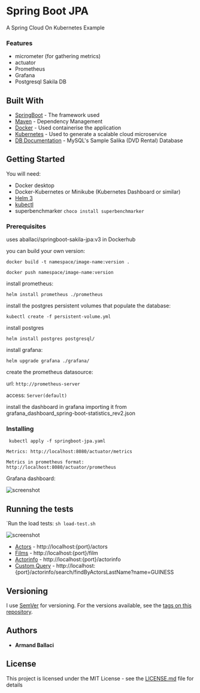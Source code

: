 # Spring Boot JPA 
A Spring Cloud On Kubernetes Example 

### Features
 * micrometer (for gathering metrics)
 * actuator 
 * Prometheus 
 * Grafana 
 * Postgresql Sakila DB

## Built With

* [SpringBoot](https://spring.io/projects/spring-boot) - The framework used
* [Maven](https://maven.apache.org/) - Dependency Management
* [Docker](https://www.docker.com/) - Used containerise the application
* [Kubernetes](https://kubernetes.io/) - Used to generate a scalable cloud microservice
* [DB Documentation](https://www.ntu.edu.sg/home/ehchua/programming/sql/sampledatabases.html) - MySQL's Sample Salika (DVD Rental) Database


## Getting Started

You will need:

* Docker desktop
* Docker-Kubernetes or Minikube (Kubernetes Dashboard or similar)
* [Helm 3](https://helm.sh/docs/intro/install/)
* [kubectl](https://kubernetes.io/docs/tasks/tools/install-kubectl/)
* superbenchmarker ```choco install superbenchmarker```
### Prerequisites

uses aballaci/springboot-sakila-jpa:v3 in Dockerhub

you can build your own version:

```docker build -t namespace/image-name:version .```

```docker push namespace/image-name:version```

install prometheus: 

```helm install prometheus ./prometheus```

install the postgres persistent volumes that populate the database:

```kubectl create -f persistent-volume.yml```

install postgres

``` helm install postgres postgresql/ ```

install grafana:

```helm upgrade grafana ./grafana/```

create the prometheus datasource:

url: ```http://prometheus-server```
 
access: ``Server(default)``

install the dashboard in grafana importing it from grafana_dashboard_spring-boot-statistics_rev2.json

### Installing

<code> kubectl apply -f springboot-jpa.yaml </code>

```
Metrics: http://localhost:8080/actuator/metrics

Metrics in prometheus format: http://localhost:8080/actuator/prometheus
```

Grafana dashboard:

![screenshot](https://github.com/aballaci/springboot-jpa-sakila/blob/master/docs/img/grafana.png)

## Running the tests

`Run the load tests: ```sh load-test.sh```

![screenshot](https://github.com/aballaci/springboot-jpa-sakila/blob/master/docs/img//load_test_c4_100.png)

* [Actors](http://localhost:8080/actors) - http://localhost:{port}/actors
* [Films](http://localhost:8080/film) - http://localhost:{port}/film
* [Actorinfo](http://localhost:8080/actorinfo) - http://localhost:{port}/actorinfo
* [Custom Query](http://localhost:8080/actorinfo/search/findByActorsLastName?name=GUINESS) - http://localhost:{port}/actorinfo/search/findByActorsLastName?name=GUINESS

## Versioning

I use [SemVer](http://semver.org/) for versioning. For the versions available, see the [tags on this repository](https://github.com/aballaci/springboot-jpa-sakila/tags). 

## Authors

* **Armand Ballaci** 

## License

This project is licensed under the MIT License - see the [LICENSE.md](Licence.md) file for details
